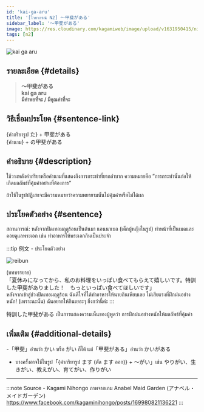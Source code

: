 ```yaml
---
id: 'kai-ga-aru'
title: '[ไวยากรณ์ N2] 〜甲斐がある'
sidebar_label: '〜甲斐がある'
image: https://res.cloudinary.com/kagamiweb/image/upload/v1631950415/nihongo/grammar/n2/reibun/kai-ga-aru.jpg
tags: [n2]
---
```


![kai ga aru](https://res.cloudinary.com/kagamiweb/image/upload/v1633531016/nihongo/grammar/n2/kai-ga-aru.png)

## รายละเอียด {#details}

> **〜甲斐がある**  
> **kai ga aru**  
> **มีค่าพอที่จะ / มีคุณค่าที่จะ**

## วิธีเชื่อมประโยค {#sentence-link}

{คำกริยารูป た} + 甲斐がある  
{คำนาม} + の甲斐がある

## คำอธิบาย {#description}

ใช้วางหลังคำกริยาหรือคำนามที่แสดงถึงการกระทำที่ยากลำบาก ความหมายคือ “การกระทำนั้นก่อให้เกิดผลลัพธ์ที่คุ้มค่าอย่างที่ต้องการ”

ถ้าใช้ในรูปปฏิเสธจะมีความหมายว่าความพยายามนั้นไม่คุ้มค่าหรือไม่ได้ผล

## ประโยคตัวอย่าง {#sentence}

สถานการณ์: หลังจากปิดเทอมฤดูร้อนเป็นต้นมา แอนนาเบล (เด็กผู้หญิงในรูป) ทำหน้าที่เป็นเมดและคอยดูแลพระเอก เช่น ทำอาหารให้พระเอกกินเป็นประจำ

:::tip 例文 - ประโยคตัวอย่าง

![reibun](https://res.cloudinary.com/kagamiweb/image/upload/v1631950415/nihongo/grammar/n2/reibun/kai-ga-aru.jpg)

(บทบรรยาย)  
「夏休みになってから、私のお料理をいっぱい食べてもらえて嬉しいです。特訓した甲斐がありました！　もっといっぱい食べてほしいです」  
หลังจากเข้าสู่ช่วงปิดเทอมฤดูร้อน ฉันดีใจที่ได้ทำอาหารให้นายกินเพียบเลย ไม่เสียแรงที่ฝึกฝนอย่างหนัก! (เพราะฉะนั้น) ฉันอยากให้กินเยอะๆ ยิ่งกว่านี้ค่ะ
:::

特訓した甲斐がある เป็นการแสดงความเห็นของผู้พูดว่า การฝึกฝนอย่างหนักให้ผลลัพธ์ที่คุ้มค่า

## เพิ่มเติม {#additional-details}

-「甲斐」อ่านว่า かい หรือ がい ก็ได้ แต่「甲斐がある」อ่านว่า かいがある
- บางครั้งอาจใช้ในรูป「{คำกริยารูป ます (ตัด ます ออก)} + 〜がい」เช่น やりがい、生きがい、教えがい、育てがい、作りがい

---
:::note Source - Kagami Nihongo
ภาพจากเกม Anabel Maid Garden (アナベル・メイドガーデン)   
https://www.facebook.com/kagaminihongo/posts/169980821136221
:::